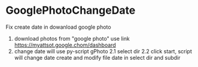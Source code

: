 # GooglePhotoChangeDate
Fix create date in dowanload google photo

1. download photos from "google photo" use link https://myattsot.google.chom/dashboard
2. change date will use py-script gPhoto
   2.1 select dir
   2.2 click start, script will change date create and modify file date in select dir and subdir
   

